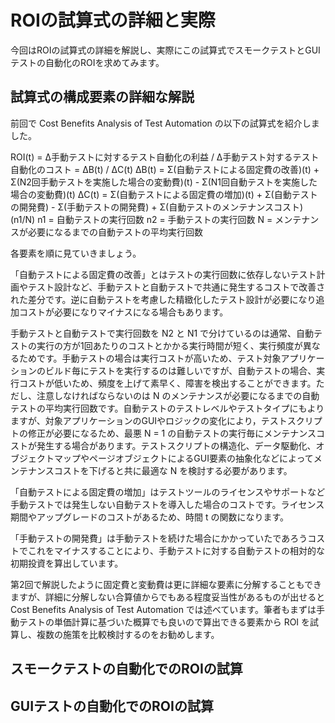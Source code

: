 # ROIの試算式の詳細と実際

今回はROIの試算式の詳細を解説し、実際にこの試算式でスモークテストとGUIテストの自動化のROIを求めてみます。

## 試算式の構成要素の詳細な解説

前回で Cost Benefits Analysis of Test Automation の以下の試算式を紹介しました。

ROI(t) = Δ手動テストに対するテスト自動化の利益 / Δ手動テスト対するテスト自動化のコスト = ΔB(t) / ΔC(t)
ΔB(t) = Σ(自動テストによる固定費の改善)(t) + Σ(N2回手動テストを実施した場合の変動費)(t) - Σ(N1回自動テストを実施した場合の変動費)(t)
ΔC(t) = Σ(自動テストによる固定費の増加)(t) + Σ(自動テストの開発費) - Σ(手動テストの開発費) + Σ(自動テストのメンテナンスコスト) (n1/N)
n1 = 自動テストの実行回数
n2 = 手動テストの実行回数
N = メンテナンスが必要になるまでの自動テストの平均実行回数

各要素を順に見ていきましょう。

「自動テストによる固定費の改善」とはテストの実行回数に依存しないテスト計画やテスト設計など、手動テストと自動テストで共通に発生するコストで改善された差分です。逆に自動テストを考慮した精緻化したテスト設計が必要になり追加コストが必要になりマイナスになる場合もあります。

手動テストと自動テストで実行回数を N2 と N1 で分けているのは通常、自動テストの実行の方が1回あたりのコストとかかる実行時間が短く、実行頻度が異なるためです。手動テストの場合は実行コストが高いため、テスト対象アプリケーションのビルド毎にテストを実行するのは難しいですが、自動テストの場合、実行コストが低いため、頻度を上げて素早く、障害を検出することができます。ただし、注意しなければならないのは N のメンテナンスが必要になるまでの自動テストの平均実行回数です。自動テストのテストレベルやテストタイプにもよりますが、対象アプリケーションのGUIやロジックの変化により，テストスクリプトの修正が必要になるため、最悪 N = 1 の自動テストの実行毎にメンテナンスコストが発生する場合があります。テストスクリプトの構造化、データ駆動化、オブジェクトマップやページオブジェクトによるGUI要素の抽象化などによってメンテナンスコストを下げると共に最適な N を検討する必要があります。

「自動テストによる固定費の増加」はテストツールのライセンスやサポートなど手動テストでは発生しない自動テストを導入した場合のコストです。ライセンス期間やアップグレードのコストがあるため、時間 t の関数になります。

「手動テストの開発費」は手動テストを続けた場合にかかっていたであろうコストでこれをマイナスすることにより、手動テストに対する自動テストの相対的な初期投資を算出しています。

第2回で解説したように固定費と変動費は更に詳細な要素に分解することもできますが、詳細に分解しない合算値からでもある程度妥当性があるものが出せると  Cost Benefits Analysis of Test Automation では述べています。筆者もまずは手動テストの単価計算に基づいた概算でも良いので算出できる要素から ROI を試算し、複数の施策を比較検討するのをお勧めします。

## スモークテストの自動化でのROIの試算

## GUIテストの自動化でのROIの試算
